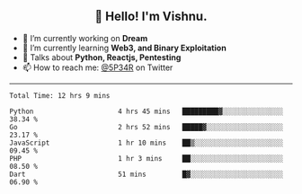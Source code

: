 <h2 align="center">👋 Hello! I'm Vishnu.</h2>


- 🔭 I’m currently working on **Dream**
- 🌱 I’m currently learning **Web3, and Binary Exploitation**
- 💬 Talks about **Python, Reactjs, Pentesting**
- 📫 How to reach me: [@5P34R](https://twitter.com/Vishnu27302693) on Twitter

---
<!--START_SECTION:waka-->

```text
Total Time: 12 hrs 9 mins

Python                     4 hrs 45 mins   █████████▓░░░░░░░░░░░░░░░   38.34 %
Go                         2 hrs 52 mins   █████▓░░░░░░░░░░░░░░░░░░░   23.17 %
JavaScript                 1 hr 10 mins    ██▒░░░░░░░░░░░░░░░░░░░░░░   09.45 %
PHP                        1 hr 3 mins     ██░░░░░░░░░░░░░░░░░░░░░░░   08.50 %
Dart                       51 mins         █▓░░░░░░░░░░░░░░░░░░░░░░░   06.90 %
```

<!--END_SECTION:waka-->
